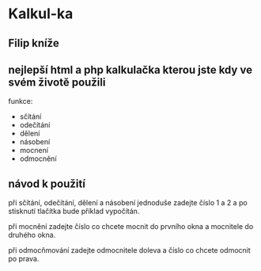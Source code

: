 # Kalkul-ka
## Filip kníže

## nejlepší html a php kalkulačka kterou jste kdy ve svém životě použili
funkce: 
- sčítání
- odečítání
- dělení
- násobení
- mocnení
- odmocnění

## návod k použití
při sčítání, odečítání, dělení a násobení jednoduše zadejte číslo 1 a 2 a po stisknutí tlačítka bude příklad vypočítán.

při mocnění zadejte číslo co chcete mocnit do prvního okna a mocnitele do druhého okna.

při odmocňmování zadejte odmocnitele doleva a číslo co chcete odmocnit po prava.